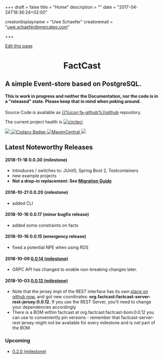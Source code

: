 +++
draft = false
title = "Home"
description = ""
date = "2017-04-24T18:36:24+02:00"


creatordisplayname = "Uwe Schaefer"
creatoremail = "uwe.schaefer@mercateo.com"

+++

<span id="sidebar-toggle-span">
<a href="#" id="sidebar-toggle" data-sidebar-toggle=""><i class="fa fa-bars"></i></a>
</span>

<div id="top-github-link">
  <a class="github-link"
href="https://github.com/uweschaefer/factcast/edit/master/factcast-site/documentation/content/_index.md" target="blank">
    <i class="fa fa-code-fork"></i> Edit this page</a>
</div>



<h1 align="center">FactCast</h1>

## A simple Event-store based on PostgreSQL.

#### This is work in progress and neither the Documentation, nor the code is in a "released" state. Please keep that in mind when poking around.

Source Code is available as [{{%icon fa-github%}}github](https://github.com/uweschaefer/factcast) repository.

The current project health is
<a href="https://circleci.com/gh/Mercateo/factcast"><img class="inline"
src="https://circleci.com/gh/Mercateo/factcast.svg?style=svg" alt="circleci" title="circleci" style="max-width:100%;"></a>


<a href="https://codecov.io/gh/Mercateo/factcast">
  <img style="width: auto; height: auto;" class="inline" src="https://codecov.io/gh/Mercateo/factcast/branch/master/graph/badge.svg" />
</a>
<a href="https://www.codacy.com/app/uwe/factcast?utm_source=github.com&amp;utm_medium=referral&amp;utm_content=uweschaefer/factcast&amp;utm_campaign=badger">
    <img src="https://camo.githubusercontent.com/1c83cab4eec41ad80d9920cba1bc06f849a97b03/68747470733a2f2f6170692e636f646163792e636f6d2f70726f6a6563742f62616467652f47726164652f6464353932316366656238313438326462373266613864396466363830343866" alt="Codacy Badge" data-canonical-src="https://api.codacy.com/project/badge/Grade/dd5921cfeb81482db72fa8d9df68048f" style="max-width:100%;" class="inline">
</a>
<a href="http://search.maven.org/#search%7Cgav%7C1%7Cg%3A%22org.factcast%22">
    <img class="inline" src="https://img.shields.io/maven-central/v/org.factcast/factcast.svg" alt="MavenCentral">
</a>
<a href="https://www.apache.org/licenses/LICENSE-2.0">
    <img class="inline" src="https://img.shields.io/badge/license-ASL2-green.svg?style=flat" >
</a>


## Latest Noteworthy Releases

#### 2018-11-18 0.0.30 (milestone)
  * Introduces / switches to: JUnit5, Spring Boot 2, Testcontainers
  * new example projects
  * **Not a drop-in replacement: See [Migration Guide](migration)**

#### 2018-10-21 0.0.20 (milestone)
  * added CLI

#### 2018-10-16 0.0.17 (minor bugfix release)
  * added some constraints on facts

#### 2018-10-16 0.0.15 (emergency release)
  * fixed a potential NPE when using RDS

#### 2018-10-09 <a href="https://github.com/Mercateo/factcast/projects/3">0.0.14 (milestone)</a>
  * GRPC API has changed to enable non-breaking changes later.

#### 2018-10-03 <a href="https://github.com/Mercateo/factcast/projects/2">0.0.12 (milestone)</a>
  * Note that the jersey impl of the REST interface has its own <a href="https://github.com/Mercateo/factcast-rest-jersey">place on github now.</a> and got new coordinates: **org.factcast:factcast-server-rest-jersey:0.0.12.** If you use the REST Server, you'll need to change your dependencies accordingly
  * There is a BOM within factcast at org.factcast:factcast-bom:0.0.12 you can use to conveniently pin versions - remember that factcast-server-rest-jersey might not be available for every milestone and is not part of the BOM


### Upcoming 
* <a href="https://github.com/Mercateo/factcast/projects/4">
    0.2.0 (milestone)
</a>
